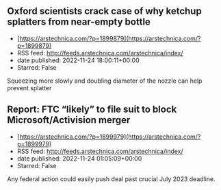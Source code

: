## Oxford scientists crack case of why ketchup splatters from near-empty bottle
 - [https://arstechnica.com/?p=1899879](https://arstechnica.com/?p=1899879)
 - RSS feed: http://feeds.arstechnica.com/arstechnica/index/
 - date published: 2022-11-24 18:00:11+00:00
 - Starred: False

Squeezing more slowly and doubling diameter of the nozzle can help prevent splatter

## Report: FTC “likely” to file suit to block Microsoft/Activision merger
 - [https://arstechnica.com/?p=1899979](https://arstechnica.com/?p=1899979)
 - RSS feed: http://feeds.arstechnica.com/arstechnica/index/
 - date published: 2022-11-24 01:05:09+00:00
 - Starred: False

Any federal action could easily push deal past crucial July 2023 deadline.

